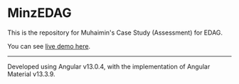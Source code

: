 # MinzEDAG

This is the repository for Muhaimin's Case Study (Assessment) for EDAG.

You can see [live demo here](https://github.com/pandao/editor.md "live demo").

----

Developed using Angular v13.0.4, with the implementation of Angular Material v13.3.9.
